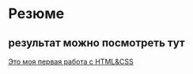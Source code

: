 # Резюме

## результат можно посмотреть тут
[Это моя первая работа с HTML&CSS](https://alekskulakov2022.github.io/resume/)
